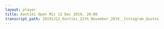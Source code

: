 ```yaml
---
layout: player
title: Kontiki Open Mic 12 Dec 2019, 20:00
transcript_path: 20191212_Kontiki_12th_November_2019__Instagram_Quotes
---
```

